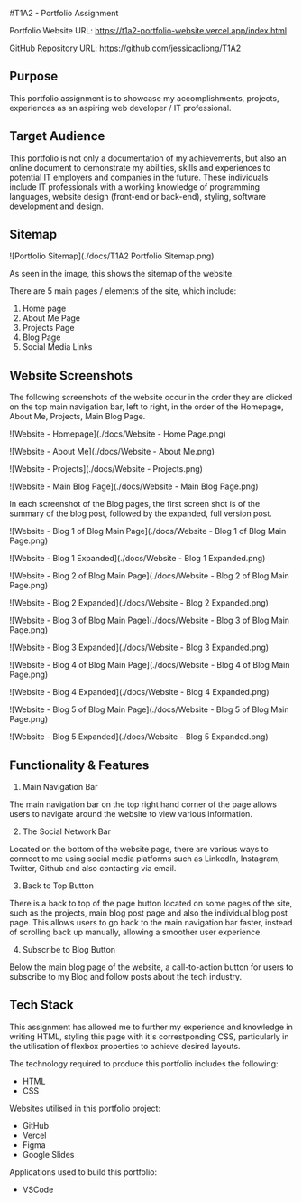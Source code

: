 #T1A2 - Portfolio Assignment

Portfolio Website URL:
https://t1a2-portfolio-website.vercel.app/index.html

GitHub Repository URL:
https://github.com/jessicacliong/T1A2


## Purpose

This portfolio assignment is to showcase my accomplishments, projects, experiences as an aspiring web developer / IT professional.  

## Target Audience

This portfolio is not only a documentation of my achievements, but also an online document to demonstrate my abilities, skills and experiences to potential IT employers and companies in the future. These individuals include IT professionals with a working knowledge of programming languages, website design (front-end or back-end), styling, software development and design.


## Sitemap

![Portfolio Sitemap](./docs/T1A2 Portfolio Sitemap.png) 

As seen in the image, this shows the sitemap of the website.

There are 5 main pages / elements of the site, which include:
1. Home page 
2. About Me Page
3. Projects Page
4. Blog Page
5. Social Media Links 

## Website Screenshots

The following screenshots of the website occur in the order they are clicked on the top main navigation bar, left to right, in the order of the Homepage, About Me, Projects, Main Blog Page.


![Website - Homepage](./docs/Website - Home Page.png) 

![Website - About Me](./docs/Website - About Me.png)

![Website - Projects](./docs/Website - Projects.png)

![Website - Main Blog Page](./docs/Website - Main Blog Page.png)

In each screenshot of the Blog pages, the first screen shot is of the summary of the blog post, followed by the expanded, full version post. 

![Website - Blog 1 of Blog Main Page](./docs/Website - Blog 1 of Blog Main Page.png)

![Website - Blog 1 Expanded](./docs/Website - Blog 1 Expanded.png)

![Website - Blog 2 of Blog Main Page](./docs/Website - Blog 2 of Blog Main Page.png)

![Website - Blog 2 Expanded](./docs/Website - Blog 2 Expanded.png)

![Website - Blog 3 of Blog Main Page](./docs/Website - Blog 3 of Blog Main Page.png)

![Website - Blog 3 Expanded](./docs/Website - Blog 3 Expanded.png)

![Website - Blog 4 of Blog Main Page](./docs/Website - Blog 4 of Blog Main Page.png)

![Website - Blog 4 Expanded](./docs/Website - Blog 4 Expanded.png)

![Website - Blog 5 of Blog Main Page](./docs/Website - Blog 5 of Blog Main Page.png)

![Website - Blog 5 Expanded](./docs/Website - Blog 5 Expanded.png)


## Functionality & Features

1. Main Navigation Bar

The main navigation bar on the top right hand corner of the page allows users to navigate around the website to view various information. 

2. The Social Network Bar

Located on the bottom of the website page, there are various ways to connect to me using social media platforms such as LinkedIn, Instagram, Twitter, Github and also contacting via email. 

3. Back to Top Button

There is a back to top of the page button located on some pages of the site, such as the projects, main blog post page and also the individual blog post page. This allows users to go back to the main navigation bar faster, instead of scrolling back up manually, allowing a smoother user experience. 

4. Subscribe to Blog Button

Below the main blog page of the website, a call-to-action button for users to subscribe to my Blog and follow posts about the tech industry.  

## Tech Stack

This assignment has allowed me to further my experience and knowledge in writing HTML, styling this page with it's correstponding CSS, particularly in the utilisation of flexbox properties to achieve desired layouts. 

The technology required to produce this portfolio includes the following:
* HTML
* CSS


Websites utilised in this portfolio project:
* GitHub
* Vercel
* Figma
* Google Slides


Applications used to build this portfolio:
* VSCode